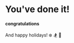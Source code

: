 <script> 
import { onMount } from 'svelte';
import confetti from 'canvas-confetti';
// import snow from 'https://cdn.skypack.dev/snow';
	onMount(async () => {
        confetti();
        // snow();
	});
</script>


# You've done it!

#### congratulations

And happy holidays! ❄️ 🏂 🍧